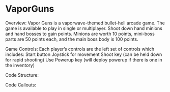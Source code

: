 # VaporGuns
Overview:
Vapor Guns is a vaporwave-themed bullet-hell arcade game. The game is available to play in single or multiplayer. Shoot down hand minions and hand bosses to gain points. Minions are worth 10 points, mini-boss parts are 50 points each, and the main boss body is 100 points. 

Game Controls:
Each player’s controls are the left set of controls which includes:
Start button
Joystick for movement
Shoot key (can be held down for rapid shooting)
Use Powerup key (will deploy powerup if there is one in the inventory)

Code Structure:

Code Callouts:
